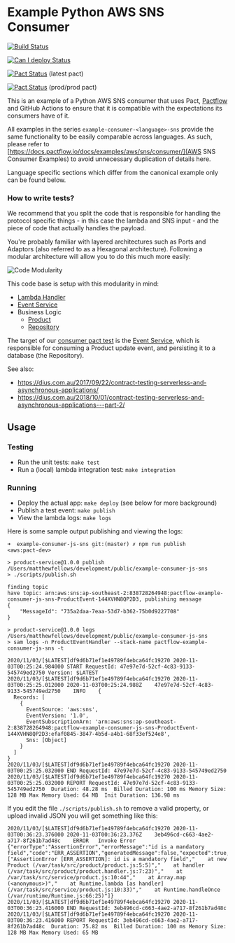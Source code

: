 # Example Python AWS SNS Consumer

[![Build Status](https://github.com/pactflow/example-consumer-python-sns/actions/workflows/build.yml/badge.svg)](https://github.com/pactflow/example-consumer-python-sns/actions)

[![Can I deploy Status](https://test.pactflow.io/pacticipants/pactflow-example-consumer-python-sns/branches/master/latest-version/can-i-deploy/to-environment/production/badge.svg)](https://test.pactflow.io/pacticipants/pactflow-example-consumer-python-sns/branches/master/latest-version/can-i-deploy/to-environment/production/badge)

[![Pact Status](https://test.pactflow.io/pacts/provider/pactflow-example-provider-python-sns/consumer/pactflow-example-consumer-python-sns/latest/badge.svg?label=consumer)](https://test.pactflow.io/pacts/provider/pactflow-example-provider-python-sns/consumer/pactflow-example-consumer-python-sns/latest) (latest pact)

[![Pact Status](https://test.pactflow.io/matrix/provider/pactflow-example-provider-python-sns/latest/master/consumer/pactflow-example-consumer-python-sns/latest/master/badge.svg?label=consumer)](https://test.pactflow.io/pacts/provider/pactflow-example-provider-python-sns/consumer/pactflow-example-consumer-python-sns/latest/prod) (prod/prod pact)

This is an example of a Python AWS SNS consumer that uses Pact, [Pactflow](https://pactflow.io) and GitHub Actions to ensure that it is compatible with the expectations its consumers have of it.

All examples in the series `example-consumer-<language>-sns` provide the same functionality to be easily comparable across languages.
As such, please refer to [https://docs.pactflow.io/docs/examples/aws/sns/consumer/](AWS SNS Consumer Examples) to avoid unnecessary duplication of details here.

Language specific sections which differ from the canonical example only can be found below.

### How to write tests?

We recommend that you split the code that is responsible for handling the protocol specific things - in this case the lambda and SNS input - and the piece of code that actually handles the payload.

You're probably familiar with layered architectures such as Ports and Adaptors (also referred to as a Hexagonal architecture). Following a modular architecture will allow you to do this much more easily:

![Code Modularity](docs/ports-and-adapters.png "Code Modularity")

This code base is setup with this modularity in mind:

* [Lambda Handler](src/_lambda/product.py)
* [Event Service](src/product/product_service.py)
* Business Logic
    * [Product](src/product/product.py)
    * [Repository](src/product/product_repository.py)

The target of our [consumer pact test](tests/unit/product_service_pact_test.py) is the [Event Service](src/product/product_service.js), which is responsible for consuming a Product update event, and persisting it to a database (the Repository).

See also:

* https://dius.com.au/2017/09/22/contract-testing-serverless-and-asynchronous-applications/
* https://dius.com.au/2018/10/01/contract-testing-serverless-and-asynchronous-applications---part-2/

## Usage
### Testing

* Run the unit tests: `make test`
* Run a (local) lambda integration test: `make integration`

### Running

* Deploy the actual app: `make deploy` (see below for more background)
* Publish a test event: `make publish`
* View the lambda logs: `make logs`

Here is some sample output publishing and viewing the logs:
```
➜  example-consumer-js-sns git:(master) ✗ npm run publish                                                                                                                                                                                                                                                    <aws:pact-dev>

> product-service@1.0.0 publish /Users/matthewfellows/development/public/example-consumer-js-sns
> ./scripts/publish.sh

finding topic
have topic: arn:aws:sns:ap-southeast-2:838728264948:pactflow-example-consumer-js-sns-ProductEvent-144XVHN8QP2D3, publishing message
{
    "MessageId": "735a2daa-7eaa-53d7-b362-75b0d9227708"
}

> product-service@1.0.0 logs /Users/matthewfellows/development/public/example-consumer-js-sns
> sam logs -n ProductEventHandler --stack-name pactflow-example-consumer-js-sns -t

2020/11/03/[$LATEST]df9d6b71ef1e49789f4ebca64fc19270 2020-11-03T00:25:24.984000 START RequestId: 47e97e7d-52cf-4c83-9133-545749ed2750 Version: $LATEST
2020/11/03/[$LATEST]df9d6b71ef1e49789f4ebca64fc19270 2020-11-03T00:25:25.012000 2020-11-03T00:25:24.988Z	47e97e7d-52cf-4c83-9133-545749ed2750	INFO	{
  Records: [
    {
      EventSource: 'aws:sns',
      EventVersion: '1.0',
      EventSubscriptionArn: 'arn:aws:sns:ap-southeast-2:838728264948:pactflow-example-consumer-js-sns-ProductEvent-144XVHN8QP2D3:efaf0845-3847-4b5d-a4b1-68f33ef524e8',
      Sns: [Object]
    }
  ]
}
2020/11/03/[$LATEST]df9d6b71ef1e49789f4ebca64fc19270 2020-11-03T00:25:25.032000 END RequestId: 47e97e7d-52cf-4c83-9133-545749ed2750
2020/11/03/[$LATEST]df9d6b71ef1e49789f4ebca64fc19270 2020-11-03T00:25:25.032000 REPORT RequestId: 47e97e7d-52cf-4c83-9133-545749ed2750	Duration: 48.28 ms	Billed Duration: 100 ms	Memory Size: 128 MB	Max Memory Used: 64 MB	Init Duration: 136.98 ms
```

If you edit the file `./scripts/publish.sh` to remove a valid property, or upload invalid JSON you will get something like this:

```
2020/11/03/[$LATEST]df9d6b71ef1e49789f4ebca64fc19270 2020-11-03T00:36:23.376000 2020-11-03T00:36:23.376Z	3eb496cd-c663-4ae2-a717-8f261b7ad48c	ERROR	Invoke Error 	{"errorType":"AssertionError","errorMessage":"id is a mandatory field","code":"ERR_ASSERTION","generatedMessage":false,"expected":true,"operator":"==","stack":["AssertionError [ERR_ASSERTION]: id is a mandatory field","    at new Product (/var/task/src/product/product.js:5:5)","    at handler (/var/task/src/product/product.handler.js:7:23)","    at /var/task/src/service/product.js:10:44","    at Array.map (<anonymous>)","    at Runtime.lambda [as handler] (/var/task/src/service/product.js:10:33)","    at Runtime.handleOnce (/var/runtime/Runtime.js:66:25)"]}
2020/11/03/[$LATEST]df9d6b71ef1e49789f4ebca64fc19270 2020-11-03T00:36:23.416000 END RequestId: 3eb496cd-c663-4ae2-a717-8f261b7ad48c
2020/11/03/[$LATEST]df9d6b71ef1e49789f4ebca64fc19270 2020-11-03T00:36:23.416000 REPORT RequestId: 3eb496cd-c663-4ae2-a717-8f261b7ad48c	Duration: 75.82 ms	Billed Duration: 100 ms	Memory Size: 128 MB	Max Memory Used: 65 MB
```
